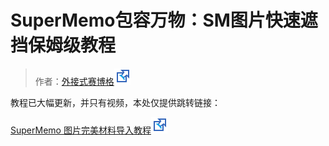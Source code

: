 # SuperMemo包容万物：SM图片快速遮挡保姆级教程

> 作者：[外接式赛博格![](../images/external-ltr.svg)](https://www.zhihu.com/people/hydrogenlol)

教程已大幅更新，并只有视频，本处仅提供跳转链接：

[SuperMemo 图片完美材料导入教程![](../images/external-ltr.svg)](https://zhuanlan.zhihu.com/p/377280556)